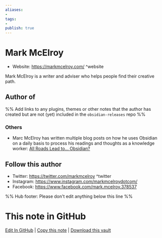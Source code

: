```yaml
---
aliases:
- 
tags:
- 
publish: true
---
```


# Mark McElroy

<!-- - GitHub: []() ^github -->
<!-- - Discord: `@` ^discord-->
- Website: <https://markmcelroy.com/> ^website
<!-- - [[Publish sites|Publish site]]: <https://> ^publish-->
 
Mark McElroy is a writer and adviser who helps people find their creative path.

## Author of

%% Add links to any plugins, themes or other notes that the author has created but are not (yet) included in the `obsidian-releases` repo %%

<!--
### Unlisted plugins
-->

### Others
- Marc McElroy has written multiple blog posts on how he uses Obsidian on a daily basis to process his readings and thoughts as a knowledge worker: [All Roads Lead to… Obsidian?](https://markmcelroy.com/all-roads-lead-to-obsidian/)

<!--
## Sponsor this author
-->

<!-- - [[GitHub sponsors]]: []() ^github-sponsor-->
<!-- - [[Buy me a coffee]]: <https://> ^buy-me-a-coffee-->
<!-- - [[PayPal]]: <https://> ^paypal-->
<!-- - [[Patreon]]: <https://> ^patreon-->

## Follow this author

<!-- [[YouTube Channels|On YouTube]]: <> ^youtube -->
- Twitter: <https://twitter.com/markmcelroy> ^twitter
- Instagram: <https://www.instagram.com/markmcelroydotcom/>
- Facebook: <https://www.facebook.com/mark.mcelroy.378537>

%% Hub footer: Please don't edit anything below this line %%

# This note in GitHub

<span class="git-footer">[Edit In GitHub](https://github.dev/obsidian-community/obsidian-hub/blob/main/01%20-%20Community/People/Mark%20McElroy.md "git-hub-edit-note") | [Copy this note](https://raw.githubusercontent.com/obsidian-community/obsidian-hub/main/01%20-%20Community/People/Mark%20McElroy.md "git-hub-copy-note") | [Download this vault](https://github.com/obsidian-community/obsidian-hub/archive/refs/heads/main.zip "git-hub-download-vault") </span>
